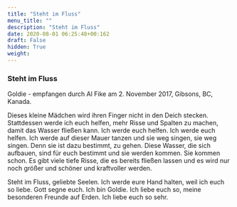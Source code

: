 ```yaml
---
title: "Steht im Fluss"
menu_title: ""
description: "Steht im Fluss"
date: 2020-08-01 06:25:48+00:162
draft: False
hidden: True
weight:
---
```

### Steht im Fluss

Goldie - empfangen durch Al Fike am 2. November 2017, Gibsons, BC, Kanada.

Dieses kleine Mädchen wird ihren Finger nicht in den Deich stecken. Stattdessen werde ich euch helfen, mehr Risse und Spalten zu machen, damit das Wasser fließen kann. Ich werde euch helfen. Ich werde euch helfen. Ich werde auf dieser Mauer tanzen und sie weg singen, sie weg singen. Denn sie ist dazu bestimmt, zu gehen. Diese Wasser, die sich aufbauen, sind für euch bestimmt und sie werden kommen. Sie kommen schon. Es gibt viele tiefe Risse, die es bereits fließen lassen und es wird nur noch größer und schöner und kraftvoller werden.  

Steht im Fluss, geliebte Seelen. Ich werde eure Hand halten, weil ich euch so liebe. Gott segne euch. Ich bin Goldie. Ich liebe euch so, meine besonderen Freunde auf Erden. Ich liebe euch so sehr.
